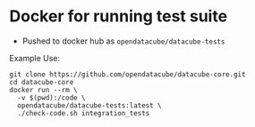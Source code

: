 Docker for running test suite
=============================

- Pushed to docker hub as `opendatacube/datacube-tests`

Example Use:

```shell
git clone https://github.com/opendatacube/datacube-core.git
cd datacube-core
docker run --rm \
  -v $(pwd):/code \
  opendatacube/datacube-tests:latest \
  ./check-code.sh integration_tests
```
